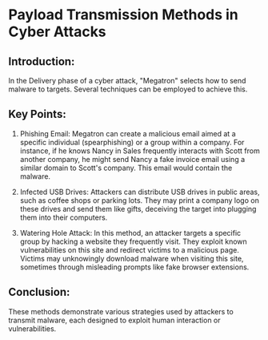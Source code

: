 # Payload Transmission Methods in Cyber Attacks 

## Introduction: 
In the Delivery phase of a cyber attack, "Megatron" selects how to send malware to targets. Several techniques can be employed to achieve this. 

## Key Points: 
1. Phishing Email: 
Megatron can create a malicious email aimed at a specific individual (spearphishing) or a group within a company. For instance, if he knows Nancy in Sales frequently interacts with Scott from another company, he might send Nancy a fake invoice email using a similar domain to Scott's company. This email would contain the malware. 

2. Infected USB Drives: 
Attackers can distribute USB drives in public areas, such as coffee shops or parking lots. They may print a company logo on these drives and send them like gifts, deceiving the target into plugging them into their computers. 

3. Watering Hole Attack: 
In this method, an attacker targets a specific group by hacking a website they frequently visit. They exploit known vulnerabilities on this site and redirect victims to a malicious page. Victims may unknowingly download malware when visiting this site, sometimes through misleading prompts like fake browser extensions. 

## Conclusion: 
These methods demonstrate various strategies used by attackers to transmit malware, each designed to exploit human interaction or vulnerabilities.